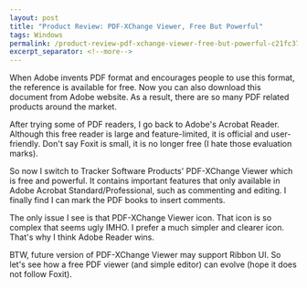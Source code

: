 ```yaml
---
layout: post
title: "Product Review: PDF-XChange Viewer, Free But Powerful"
tags: Windows
permalink: /product-review-pdf-xchange-viewer-free-but-powerful-c21fc3722e57
excerpt_separator: <!--more-->
---
```

When Adobe invents PDF format and encourages people to use this format, the reference is available for free. Now you can also download this document from Adobe website. As a result, there are so many PDF related products around the market.
<!--more-->

After trying some of PDF readers, I go back to Adobe's Acrobat Reader. Although this free reader is large and feature-limited, it is official and user-friendly. Don't say Foxit is small, it is no longer free (I hate those evaluation marks).

So now I switch to Tracker Software Products' PDF-XChange Viewer which is free and powerful. It contains important features that only available in Adobe Acrobat Standard/Professional, such as commenting and editing. I finally find I can mark the PDF books to insert comments.

The only issue I see is that PDF-XChange Viewer icon. That icon is so complex that seems ugly IMHO. I prefer a much simpler and clearer icon. That's why I think Adobe Reader wins.

BTW, future version of PDF-XChange Viewer may support Ribbon UI. So let's see how a free PDF viewer (and simple editor) can evolve (hope it does not follow Foxit).
